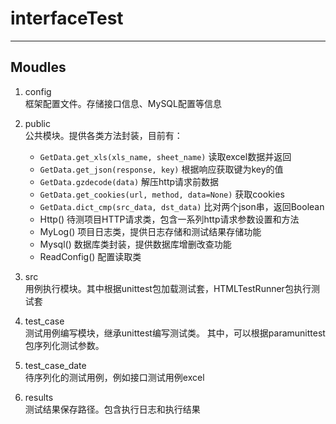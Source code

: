 # interfaceTest
---
## Moudles
1. config  
  框架配置文件。存储接口信息、MySQL配置等信息
  
2. public  
  公共模块。提供各类方法封装，目前有：
    - `GetData.get_xls(xls_name, sheet_name)` 读取excel数据并返回
    - `GetData.get_json(response, key)` 根据响应获取键为key的值
    - `GetData.gzdecode(data)` 解压http请求前数据
    - `GetData.get_cookies(url, method, data=None)` 获取cookies
    - `GetData.dict_cmp(src_data, dst_data)` 比对两个json串，返回Boolean
    - Http() 待测项目HTTP请求类，包含一系列http请求参数设置和方法
    - MyLog() 项目日志类，提供日志存储和测试结果存储功能
    - Mysql() 数据库类封装，提供数据库增删改查功能
    - ReadConfig() 配置读取类
    
3. src  
  用例执行模块。其中根据unittest包加载测试套，HTMLTestRunner包执行测试套
  
4. test_case  
  测试用例编写模块，继承unittest编写测试类。 其中，可以根据paramunittest包序列化测试参数。
  
5. test_case_date  
  待序列化的测试用例，例如接口测试用例excel
  
6. results  
  测试结果保存路径。包含执行日志和执行结果

